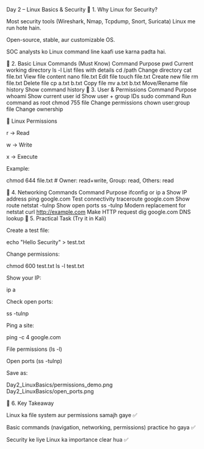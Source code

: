 Day 2 – Linux Basics & Security
🔹 1. Why Linux for Security?

Most security tools (Wireshark, Nmap, Tcpdump, Snort, Suricata) Linux me run hote hain.

Open-source, stable, aur customizable OS.

SOC analysts ko Linux command line kaafi use karna padta hai.

🔹 2. Basic Linux Commands (Must Know)
Command	Purpose
pwd	Current working directory
ls -l	List files with details
cd /path	Change directory
cat file.txt	View file content
nano file.txt	Edit file
touch file.txt	Create new file
rm file.txt	Delete file
cp a.txt b.txt	Copy file
mv a.txt b.txt	Move/Rename file
history	Show command history
🔹 3. User & Permissions
Command	Purpose
whoami	Show current user
id	Show user + group IDs
sudo command	Run command as root
chmod 755 file	Change permissions
chown user:group file	Change ownership

🔑 Linux Permissions

r → Read

w → Write

x → Execute

Example:

chmod 644 file.txt   # Owner: read+write, Group: read, Others: read

🔹 4. Networking Commands
Command	Purpose
ifconfig or ip a	Show IP address
ping google.com	Test connectivity
traceroute google.com	Show route
netstat -tulnp	Show open ports
ss -tulnp	Modern replacement for netstat
curl http://example.com	Make HTTP request
dig google.com	DNS lookup
🔹 5. Practical Task (Try it in Kali)

Create a test file:

echo "Hello Security" > test.txt


Change permissions:

chmod 600 test.txt
ls -l test.txt


Show your IP:

ip a


Check open ports:

ss -tulnp


Ping a site:

ping -c 4 google.com



File permissions (ls -l)

Open ports (ss -tulnp)

Save as:

Day2_LinuxBasics/permissions_demo.png  
Day2_LinuxBasics/open_ports.png

🔹 6. Key Takeaway

Linux ka file system aur permissions samajh gaye ✅

Basic commands (navigation, networking, permissions) practice ho gaya ✅

Security ke liye Linux ka importance clear hua ✅
